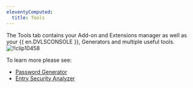 ```yaml
---
eleventyComputed:
  title: Tools
---
```

The Tools tab contains your Add-on and Extensions manager as well as your {{ en.DVLSCONSOLE }}, Generators and multiple useful tools.
![!!clip10458](https://cdnweb.devolutions.net/docs/docs_en_rdm_mac_clip10458.png)

To learn more please see:

* [Password Generator](/rdm/mac/commands/tools/password-generator/)
* [Entry Security Analyzer](/rdm/mac/commands/tools/entry-security-analyzer/)
